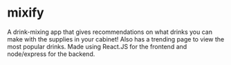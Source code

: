 # mixify

A drink-mixing app that gives recommendations on what drinks you can make with the supplies in your cabinet! Also has a trending page to view the most popular drinks.
Made using React.JS for the frontend and node/express for the backend.
